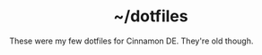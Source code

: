 <h1 align="center">~/dotfiles</h1>

These were my few dotfiles for Cinnamon DE. They're old though.
